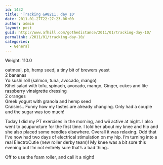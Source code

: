 ```yaml
---
id: 1432
title: 'Tracking &#8211; day 10'
date: 2011-01-27T22:27:23-06:00
author: admin
layout: post
guid: http://www.afhill.com/gothedistance/2011/01/tracking-day-10/
permalink: /2011/01/tracking-day-10/
categories:
  - General
---
```

Weight: 110.0

oatmeal, pb, hemp seed, a tiny bit of brewers yeast  
2 bananas  
Yo sushi roll (salmon, tuna, avocado, mango)  
Kihei salad with tofu, spinach, avocado, mango, Ginger, cukes and lite raspberry vinaigrette dressing  
2 oranges  
Greek yogurt with granola and hemp seed  
Craisins.. Funny how my tastes are already changing. Only had a couple and the sugar was too much!

Today I did my PT exercises in the morning, and wii active at night. I also went to acupuncture for the first time. I told her about my knee and hip and she also placed some needles elsewhere. Overall it was relaxing. Odd that I&#8217;ve now had two days of electrical stimulation on my hip. I&#8217;m turning into a real ElectroCutie (new roller derby team)! My knee was a bit sore this evening but I&#8217;m not entirely sure that&#8217;s a bad thing..

Off to use the foam roller, and call it a night!
